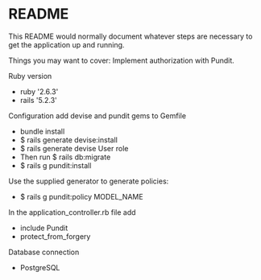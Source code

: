 # README

This README would normally document whatever steps are necessary to get the
application up and running.

Things you may want to cover:
Implement authorization with Pundit.

Ruby version

* ruby '2.6.3'
* rails '5.2.3'

Configuration add devise and pundit gems to Gemfile

* bundle install
* $ rails generate devise:install
* $ rails generate devise User role
* Then run $ rails db:migrate
* $ rails g pundit:install

Use the supplied generator to generate policies:

* $ rails g pundit:policy MODEL_NAME

In the application_controller.rb file add

* include Pundit
* protect_from_forgery

Database connection
* PostgreSQL

